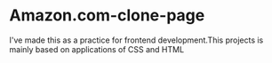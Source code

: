 # Amazon.com-clone-page
I've made this as a practice for frontend development.This projects is mainly based on applications of CSS and HTML

